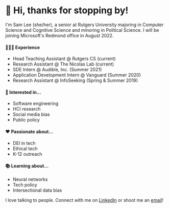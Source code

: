 # 👋 Hi, thanks for stopping by!

I'm Sam Lee (she/her), a senior at Rutgers University majoring in Computer Science and Cognitive Science and minoring in Political Science. I will be joining Microsoft's Redmond office in August 2022.

#### 🧑🏻‍💻  Experience
- Head Teaching Assistant @ Rutgers CS (current)
- Research Assistant @ The Nicolas Lab (current)
- SDE Intern @ Audible, Inc. (Summer 2021)
- Application Development Intern @ Vanguard (Summer 2020)
- Research Assistant @ InfoSeeking (Spring & Summer 2019)

#### 🤔  Interested in... 
- Software engineering
- HCI research
- Social media bias
- Public policy

#### ❤️  Passionate about... 
- DEI in tech
- Ethical tech
- K-12 outreach

#### 📚  Learning about... 
- Neural networks
- Tech policy
- Intersectional data bias

I love talking to people. Connect with me on <a href="https://www.linkedin.com/in/samanthallee/">LinkedIn</a> or shoot me an <a href="mailto:samantha.lin.lee@gmail.com?subject=Hello!">email</a>! 
